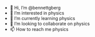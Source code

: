 - 👋 Hi, I’m @bennettgberg
- 👀 I’m interested in physics
- 🌱 I’m currently learning physics
- 💞️ I’m looking to collaborate on physics
- 📫 How to reach me physics

<!---
bennettgberg/bennettgberg is a ✨ special ✨ repository because its `README.md` (this file) appears on your GitHub profile.
You can click the Preview link to take a look at your changes.
--->
